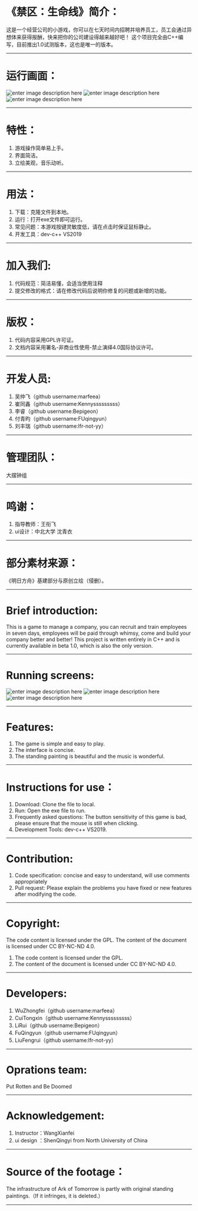 ﻿# 《禁区：生命线》简介：
这是一个经营公司的小游戏，你可以在七天时间内招聘并培养员工，员工会通过异想体来获得报酬，快来把你的公司建设得越来越好吧！
这个项目完全由C++编写，目前推出1.0试测版本，这也是唯一的版本。
***
# 运行画面：
![enter image description here](https://pic2.zhimg.com/80/v2-e9302488cf67e7f65f509b2ea2cc63af_r.jpg)
![enter image description here](https://pic4.zhimg.com/80/v2-c9f292e1dfb3508b6a8f8788480c1983_r.jpg)
![enter image description here](https://pic1.zhimg.com/80/v2-61cf07afd19c5b374dffdde810b08da8_r.jpg)
***
# 特性：
1. 游戏操作简单易上手。
2. 界面简洁。
3. 立绘美观，音乐动听。
***
# 用法：
1. 下载：克隆文件到本地。
2. 运行：打开exe文件即可运行。
3. 常见问题：本游戏按键灵敏度低，请在点击时保证鼠标静止。
4. 开发工具：dev-c++ VS2019
***
# 加入我们:
1. 代码规范：简洁易懂，会适当使用注释
2. 提交修改的格式：请在修改代码后说明你修复的问题或新增的功能。
***
# 版权：
1. 代码内容采用GPL许可证。
2. 文档内容采用署名-非商业性使用-禁止演绎4.0国际协议许可。
***
# 开发人员:
1. 吴仲飞（github username:marfeea）
2. 崔同鑫（github username:Kennysssssssss）
3. 李睿（github username:Bepigeon）
4. 付青昀（github username:FUqingyun）
5. 刘丰瑞（github username:lfr-not-yy）
***
# 管理团队：
大摆钟组
***
# 鸣谢：
1. 指导教师：王衔飞
2.  ui设计：中北大学 沈青衣
***
# 部分素材来源：
《明日方舟》基建部分与原创立绘（侵删）。
***
# Brief introduction:
This is a game to manage a company, you can recruit and train employees in seven days, employees will be paid through whimsy, come and build your company better and better!
This project is written entirely in C++ and is currently available in beta 1.0, which is also the only version.
***
# Running screens:
![enter image description here](https://pic2.zhimg.com/80/v2-e9302488cf67e7f65f509b2ea2cc63af_r.jpg)
![enter image description here](https://pic4.zhimg.com/80/v2-c9f292e1dfb3508b6a8f8788480c1983_r.jpg)
![enter image description here](https://pic1.zhimg.com/80/v2-61cf07afd19c5b374dffdde810b08da8_r.jpg)
***
# Features:
1. The game is simple and easy to play.
2. The interface is concise.
3. The standing painting is beautiful and the music is wonderful.
***
# Instructions for use：
1. Download: Clone the file to local.
2. Run: Open the exe file to run.
3. Frequently asked questions: The button sensitivity of this game is bad, please ensure that the mouse is still when clicking.
4. Development Tools: dev-c++ VS2019.
***
# Contribution:
1. Code specification: concise and easy to understand, will use comments appropriately
2. Pull request: Please explain the problems you have fixed or new features after modifying the code.
***
# Copyright:
The code content is licensed under the GPL.
The content of the document is licensed under CC BY-NC-ND 4.0.
1. The code content is licensed under the GPL.
2. The content of the document is licensed under CC BY-NC-ND 4.0.
***
# Developers:
1. WuZhongfei（github username:marfeea）
2. CuiTongxin（github username:Kennysssssssss） 
3. LiRui（github username:Bepigeon）
4. FuQingyun（github username:FUqingyun）
5. LiuFengrui（github username:lfr-not-yy）
***
# Oprations team:
Put Rotten and Be Doomed
***
# Acknowledgement:
1. Instructor：WangXianfei
2. ui design ：ShenQingyi from North University of China

***
# Source of the footage：
The infrastructure of Ark of Tomorrow is partly with original standing paintings.（If it infringes, it is deleted.）
***
